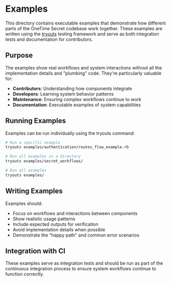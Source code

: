 # Examples

This directory contains executable examples that demonstrate how different parts of the OneTime Secret codebase work together. These examples are written using the [tryouts](https://github.com/delano/tryouts) testing framework and serve as both integration tests and documentation for contributors.

## Purpose

The examples show real workflows and system interactions without all the implementation details and "plumbing" code. They're particularly valuable for:

- **Contributors**: Understanding how components integrate
- **Developers**: Learning system behavior patterns
- **Maintenance**: Ensuring complex workflows continue to work
- **Documentation**: Executable examples of system capabilities

## Running Examples

Examples can be run individually using the tryouts command:

```bash
# Run a specific example
tryouts examples/authentication/routes_flow_example.rb

# Run all examples in a directory
tryouts examples/secret_workflows/

# Run all examples
tryouts examples/
```

## Writing Examples

Examples should:
- Focus on workflows and interactions between components
- Show realistic usage patterns
- Include expected outputs for verification
- Avoid implementation details when possible
- Demonstrate the "happy path" and common error scenarios

## Integration with CI

These examples serve as integration tests and should be run as part of the continuous integration process to ensure system workflows continue to function correctly.
